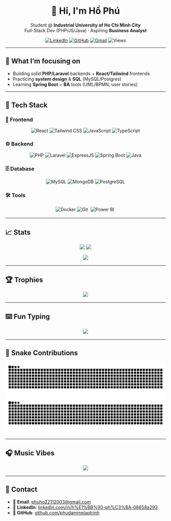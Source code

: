 <!--
  Profile README for: phudammelaptrinh
  Style: clean + dark-friendly + centered layout
-->

<div align="center">

# 👋 Hi, I'm **Hồ Phú**

Student @ **Industrial University of Ho Chi Minh City**  
Full-Stack Dev (PHP/JS/Java) · Aspiring **Business Analyst**

[![LinkedIn](https://img.shields.io/badge/LinkedIn-0A66C2?logo=linkedin&logoColor=white)](https://www.linkedin.com/in/h%E1%BB%93-ph%C3%BA-08658a293/)
[![GitHub](https://img.shields.io/badge/GitHub-181717?logo=github&logoColor=white)](https://github.com/phudammelaptrinh)
[![Gmail](https://img.shields.io/badge/Email-D14836?logo=gmail&logoColor=white)](mailto:phuho22112003@gmail.com)
![Views](https://komarev.com/ghpvc/?username=phudammelaptrinh&color=7f5af0&style=flat)

</div>

---

## 🔭 What I’m focusing on
- Building solid **PHP/Laravel** backends + **React/Tailwind** frontends  
- Practicing **system design** & **SQL** (MySQL/Postgres)  
- Learning **Spring Boot** + **BA** tools (UML/BPMN, user stories)

---

## 🧰 Tech Stack

### 🎨 Frontend
<p align="center">
  <img src="https://cdn.jsdelivr.net/gh/devicons/devicon/icons/react/react-original.svg" height="38" alt="React"/>
  <img src="https://cdn.simpleicons.org/tailwindcss/06B6D4" height="38" alt="Tailwind CSS"/>
  <img src="https://cdn.jsdelivr.net/gh/devicons/devicon/icons/javascript/javascript-original.svg" height="38" alt="JavaScript"/>
  <img src="https://cdn.jsdelivr.net/gh/devicons/devicon/icons/typescript/typescript-original.svg" height="38" alt="TypeScript"/>
</p>

### ⚙️ Backend
<p align="center">
  <img src="https://cdn.jsdelivr.net/gh/devicons/devicon/icons/php/php-original.svg" height="38" alt="PHP"/>
  <img src="https://cdn.jsdelivr.net/gh/devicons/devicon/icons/laravel/laravel-original.svg" height="38" alt="Laravel"/>
  <img src="https://cdn.jsdelivr.net/gh/devicons/devicon/icons/express/express-original.svg" height="38" alt="ExpressJS"/>
  <img src="https://cdn.jsdelivr.net/gh/devicons/devicon/icons/spring/spring-original.svg" height="38" alt="Spring Boot"/>
  <img src="https://cdn.jsdelivr.net/gh/devicons/devicon/icons/java/java-original.svg" height="38" alt="Java"/>
</p>

### 🗄️ Database
<p align="center">
  <img src="https://cdn.jsdelivr.net/gh/devicons/devicon/icons/mysql/mysql-original.svg" height="38" alt="MySQL"/>
  <img src="https://cdn.jsdelivr.net/gh/devicons/devicon/icons/mongodb/mongodb-original.svg" height="38" alt="MongoDB"/>
  <img src="https://cdn.jsdelivr.net/gh/devicons/devicon/icons/postgresql/postgresql-original.svg" height="38" alt="PostgreSQL"/>
</p>

### 🛠️ Tools
<p align="center">
  <img src="https://cdn.jsdelivr.net/gh/devicons/devicon/icons/docker/docker-original.svg" height="38" alt="Docker"/>
  <img src="https://cdn.jsdelivr.net/gh/devicons/devicon/icons/git/git-original.svg" height="38" alt="Git"/>
 <img src="https://cdn.jsdelivr.net/gh/simple-icons/simple-icons/icons/powerbi.svg" height="38" alt="Power BI" style="padding:4px; border-radius:6px;" />
</p>

---

## 📈 Stats
<p align="center">
  <img src="https://github-readme-stats.vercel.app/api?username=phudammelaptrinh&show_icons=true&theme=radical&hide_border=true" height="160" />
  <img src="https://github-readme-stats.vercel.app/api/top-langs/?username=phudammelaptrinh&layout=compact&theme=radical&hide_border=true" height="160" />
</p>

<p align="center">
  <img src="https://github-readme-streak-stats.herokuapp.com?user=phudammelaptrinh&theme=radical&hide_border=true" height="190" />
</p>

---

## 🏆 Trophies
<p align="center">
  <img src="https://github-profile-trophy.vercel.app/?username=phudammelaptrinh&theme=radical&no-frame=true&no-bg=true&margin-w=8&margin-h=8" />
</p>

---

## ⌨️ Fun Typing
<p align="center">
  <img src="https://readme-typing-svg.herokuapp.com?font=JetBrains+Mono&size=22&duration=2800&pause=600&color=F777FF&center=true&vCenter=true&width=520&lines=Full-Stack+Developer;Business+Analyst;Always+Learning+New+Things" />
</p>

---

## 🐍 Snake Contributions
<p align="center">
  <img src="https://raw.githubusercontent.com/phudammelaptrinh/phudammelaptrinh/output/snake-dark.svg#gh-dark-mode-only" alt="Snake dark"/>
  <img src="https://raw.githubusercontent.com/phudammelaptrinh/phudammelaptrinh/output/snake-light.svg#gh-light-mode-only" alt="Snake light"/>
</p>

---

## 🎧 Music Vibes
<p align="center">
  <a href="https://open.spotify.com/playlist/37i9dQZF1DXcBWIGoYBM5M" target="_blank">
    <img src="https://media.giphy.com/media/hqU2KkjW5bE2v2Z7Q2/giphy.gif" width="300"/>
  </a>
</p>


---

## 💬 Contact
- 📧 **Email**: phuho22112003@gmail.com  
- 🔗 **LinkedIn**: [linkedin.com/in/h%E1%BB%93-ph%C3%BA-08658a293](https://www.linkedin.com/in/h%E1%BB%93-ph%C3%BA-08658a293/)  
- 🐙 **GitHub**: [github.com/phudammelaptrinh](https://github.com/phudammelaptrinh)

<!-- End -->
